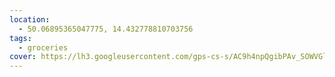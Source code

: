 ```yaml
---
location:
  - 50.06895365047775, 14.432778810703756
tags:
  - groceries
cover: https://lh3.googleusercontent.com/gps-cs-s/AC9h4npQgibPAv_SOWVGldm6_nQRxCjg_bM0MmMCNxEEvVE3lGal9VubXN8V0NNtRVz96y8AhPzdwFhx-h9Fo7vQyfXt_Tt1m0XPP0zyatge90Vl7z4lpiRcCLp_naTCIozKopzSYb54PQ=w426-h240-k-no
---
```


